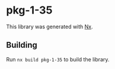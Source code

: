 # pkg-1-35

This library was generated with [Nx](https://nx.dev).

## Building

Run `nx build pkg-1-35` to build the library.
